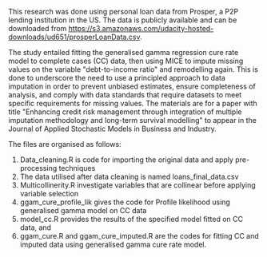 This research was done using personal loan data from Prosper, a P2P lending institution in the US. The data is publicly available and can be downloaded from https://s3.amazonaws.com/udacity-hosted-downloads/ud651/prosperLoanData.csv.

The study entailed fitting the generalised gamma regression cure rate model to complete cases (CC) data, then using MICE to impute missing values on the variable "debt-to-income ratio" and remodelling again. This is done to underscore the need to use a principled approach to data imputation in order to prevent unbiased estimates, ensure completeness of analysis, and comply with data standards that require datasets to meet specific requirements for missing values. The materials are for a paper with title "Enhancing credit risk management through integration of multiple imputation methodology and long-term survival modelling" to appear in the Journal of Applied Stochastic Models in Business and Industry.

The files are organised as follows:
1. Data_cleaning.R is code for importing the original data and apply pre-processing techniques
2. The data utilised after data cleaning is named loans_final_data.csv
3. Multicollinerity.R investigate variables that are collinear before applying variable selection
4. ggam_cure_profile_lik gives the code for Profile likelihood using generalised gamma model on CC data
5. model_cc.R provides the results of the specified model fitted on CC data, and
6. ggam_cure.R and ggam_cure_imputed.R are the codes for fitting CC and imputed data using generalised gamma cure rate model.
